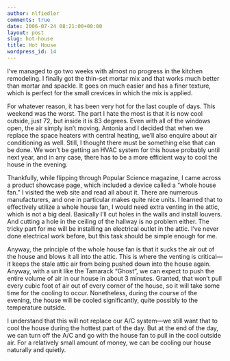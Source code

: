 ```yaml
---
author: nlfiedler
comments: true
date: 2006-07-24 08:21:00+00:00
layout: post
slug: hot-house
title: Hot House
wordpress_id: 14
---
```


I’ve managed to go two weeks with almost no progress in the kitchen remodeling. I finally got the thin-set mortar mix and that works much better than mortar and spackle. It goes on much easier and has a finer texture, which is perfect for the small crevices in which the mix is applied.

   

For whatever reason, it has been very hot for the last couple of days. This weekend was the worst. The part I hate the most is that it is now cool outside, just 72, but inside it is 83 degrees. Even with all of the windows open, the air simply isn’t moving. Antonia and I decided that when we replace the space heaters with central heating, we’ll also enquire about air conditioning as well. Still, I thought there must be something else that can be done. We won’t be getting an HVAC system for this house probably until next year, and in any case, there has to be a more efficient way to cool the house in the evening.

   

Thankfully, while flipping through Popular Science magazine, I came across a product showcase page, which included a device called a “whole house fan.” I visited the web site and read all about it. There are numerous manufacturers, and one in particular makes quite nice units. I learned that to effectively utilize a whole house fan, I would need extra venting in the attic, which is not a big deal. Basically I’ll cut holes in the walls and install louvers. And cutting a hole in the ceiling of the hallway is no problem either. The tricky part for me will be installing an electrical outlet in the attic. I’ve never done electrical work before, but this task should be simple enough for me.

   

Anyway, the principle of the whole house fan is that it sucks the air out of the house and blows it all into the attic. This is where the venting is critical—it keeps the stale attic air from being pushed down into the house again. Anyway, with a unit like the Tamarack “Ghost”, we can expect to push the entire volume of air in our house in about 3 minutes. Granted, that won’t pull every cubic foot of air out of every corner of the house, so it will take some time for the cooling to occur. Nonetheless, during the course of the evening, the house will be cooled significantly, quite possibly to the temperature outside.

   

I understand that this will not replace our A/C system—we still want that to cool the house during the hottest part of the day. But at the end of the day, we can turn off the A/C and go with the house fan to pull in the cool outside air. For a relatively small amount of money, we can be cooling our house naturally and quietly.
